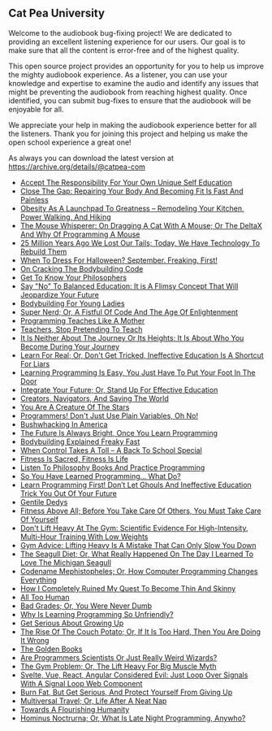 Cat Pea University
---

Welcome to the audiobook bug-fixing project! We are dedicated to providing an excellent listening experience for our users. Our goal is to make sure that all the content is error-free and of the highest quality.

This open source project provides an opportunity for you to help us improve the mighty audiobook experience. As a listener, you can use your knowledge and expertise to examine the audio and identify any issues that might be preventing the audiobook from reaching highest quality. Once identified, you can submit bug-fixes to ensure that the audiobook will be enjoyable for all.

We appreciate your help in making the audiobook experience better for all the listeners. Thank you for joining this project and helping us make the open school experience a great one!

As always you can download the latest version at https://archive.org/details/@catpea-com

- [Accept The Responsibility For Your Own Unique Self Education](docs/poem-1664.mp3)
- [Close The Gap: Repairing Your Body And Becoming Fit Is Fast And Painless](docs/poem-1663.mp3)
- [Obesity As A Launchpad To Greatness – Remodeling Your Kitchen, Power Walking, And Hiking](docs/poem-1662.mp3)
- [The Mouse Whisperer: On Dragging A Cat With A Mouse; Or The DeltaX And Why Of Programming A Mouse](docs/poem-1661.mp3)
- [25 Million Years Ago We Lost Our Tails; Today, We Have Technology To Rebuild Them](docs/poem-1660.mp3)
- [When To Dress For Halloween? September. Freaking. First!](docs/poem-1659.mp3)
- [On Cracking The Bodybuilding Code](docs/poem-1658.mp3)
- [Get To Know Your Philosophers](docs/poem-1657.mp3)
- [Say "No" To Balanced Education: It is A Flimsy Concept That Will Jeopardize Your Future](docs/poem-1656.mp3)
- [Bodybuilding For Young Ladies](docs/poem-1655.mp3)
- [Super Nerd; Or, A Fistful Of Code And The Age Of Enlightenment](docs/poem-1654.mp3)
- [Programming Teaches Like A Mother](docs/poem-1653.mp3)
- [Teachers, Stop Pretending To Teach](docs/poem-1652.mp3)
- [It Is Neither About The Journey Or Its Heights; It Is About Who You Become During Your Journey](docs/poem-1651.mp3)
- [Learn For Real; Or, Don't Get Tricked, Ineffective Education Is A Shortcut For Liars](docs/poem-1650.mp3)
- [Learning Programming Is Easy, You Just Have To Put Your Foot In The Door](docs/poem-1649.mp3)
- [Integrate Your Future; Or, Stand Up For Effective Education](docs/poem-1648.mp3)
- [Creators, Navigators, And Saving The World](docs/poem-1647.mp3)
- [You Are A Creature Of The Stars](docs/poem-1646.mp3)
- [Programmers! Don't Just Use Plain Variables, Oh No!](docs/poem-1645.mp3)
- [Bushwhacking In America](docs/poem-1644.mp3)
- [The Future Is Always Bright, Once You Learn Programming](docs/poem-1643.mp3)
- [Bodybuilding Explained Freaky Fast](docs/poem-1642.mp3)
- [When Control Takes A Toll – A Back To School Special](docs/poem-1641.mp3)
- [Fitness Is Sacred, Fitness Is Life](docs/poem-1640.mp3)
- [Listen To Philosophy Books And Practice Programming](docs/poem-1639.mp3)
- [So You Have Learned Programming... What Do?](docs/poem-1638.mp3)
- [Learn Programming First! Don’t Let Ghouls And Ineffective Education Trick You Out Of Your Future](docs/poem-1637.mp3)
- [Gentile Dedys](docs/poem-1636.mp3)
- [Fitness Above All; Before You Take Care Of Others, You Must Take Care Of Yourself](docs/poem-1635.mp3)
- [Don't Lift Heavy At The Gym: Scientific Evidence For High-Intensity, Multi-Hour Training With Low Weights](docs/poem-1634.mp3)
- [Gym Advice: Lifting Heavy Is A Mistake That Can Only Slow You Down](docs/poem-1633.mp3)
- [The Seagull Diet; Or, What Really Happened On The Day I Learned To Love The Michigan Seagull](docs/poem-1632.mp3)
- [Codename Mephistopheles; Or, How Computer Programming Changes Everything](docs/poem-1631.mp3)
- [How I Completely Ruined My Quest To Become Thin And Skinny](docs/poem-1630.mp3)
- [All Too Human](docs/poem-1629.mp3)
- [Bad Grades; Or, You Were Never Dumb](docs/poem-1628.mp3)
- [Why Is Learning Programming So Unfriendly?](docs/poem-1627.mp3)
- [Get Serious About Growing Up](docs/poem-1626.mp3)
- [The Rise Of The Couch Potato; Or, If It Is Too Hard, Then You Are Doing It Wrong](docs/poem-1625.mp3)
- [The Golden Books](docs/poem-1624.mp3)
- [Are Programmers Scientists Or Just Really Weird Wizards?](docs/poem-1623.mp3)
- [The Gym Problem; Or, The Lift Heavy For Big Muscle Myth](docs/poem-1622.mp3)
- [Svelte, Vue, React, Angular Considered Evil: Just Loop Over Signals With A Signal Loop Web Component](docs/poem-1621.mp3)
- [Burn Fat, But Get Serious, And Protect Yourself From Giving Up](docs/poem-1620.mp3)
- [Multiversal Travel; Or, Life After A Neat Nap](docs/poem-1619.mp3)
- [Towards A Flourishing Humanity](docs/poem-1618.mp3)
- [Hominus Noctrurna; Or, What Is Late Night Programming, Anywho?](docs/poem-1617.mp3)

